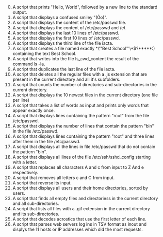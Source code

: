  0. A script that prints "Hello, World", followed by a new line to the standard output.
 1. A script that displays a confused smiley "(Ôo)". 
 2. A script that displays the content of the /etc/passwd file.
 3. A script that displays the content of /etc/passwd and /et.
 4. A script that displays the last 10 lines of /etc/passwd.
 5. A script that displays the first 10 lines of /etc/passwd.
 6. A script that displays the third line of the file iacta.
 7. A script that creates a file named exactly \*\\'"Best School"\'\\*$\?\*\*\*\*\*:) containing the text Best School.
 8. A script that writes into the file ls_cwd_content the result of the command ls -la.
 9. A script that duplicates the last line of the file iacta.
 10. A script that deletes all the regular files with a .js extension that are present in the current directory and all it's subfolders.
 11. A script that counts the number of directories and sub-directories in the current directory.
 12. A script that displays the 10 newest files in the current directory (one file per line)
 13. A script that takes a list of words as input and prints only words that appear exactly once.
 14. A script that displays lines containing the pattern "root" from the file /etc/passwd.
 15. A script that displays the number of lines that contain the pattern "bin" in the file /etc/passwd.
 16. A script that displays lines containing the pattern "root" and three lines after them in the file /etc/passwd.
 17. A script that displays all the lines in file /etc/passwd that do not contain the pattern "bin".
 18. A script that displays all lines of the file /etc/ssh/sshd_config starting with a letter.
 19. A script that replaces all characters A and c from input to Z And e respectively.
 20. A script that removes all letters c and C from input.
 21. A script that reverse its input.
 22. A script that displays all users and their home directories, sorted by users.
 23. A script that finds all empty files and directoriess in the current directory and all sub-directories. 
 24. A script that lists all files with a .gif extension in the current directory and its sub-directories.
 25. A script that decodes acrostics that use the first letter of each line.
 26. A script that parses web servers log ins in TSV format as inout and displys the 11 hosts or IP addresses which did the most requests.
